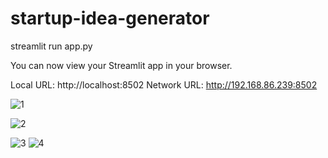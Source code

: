 # startup-idea-generator

streamlit run app.py

  You can now view your Streamlit app in your browser.

  Local URL: http://localhost:8502
  Network URL: http://192.168.86.239:8502

![1](https://github.com/parasiitism/startup-idea-generator/assets/86511874/7d20e51a-825a-415b-a604-7ab70bc0d21c)

![2](https://github.com/parasiitism/startup-idea-generator/assets/86511874/526c887c-a298-413a-88f5-3e6e4551db91)

![3](https://github.com/parasiitism/startup-idea-generator/assets/86511874/bc0bb2f0-a1a6-406b-b358-1042580375fb)
![4](https://github.com/parasiitism/startup-idea-generator/assets/86511874/ede9f849-cd13-491c-b03e-216dde7fdff6)
